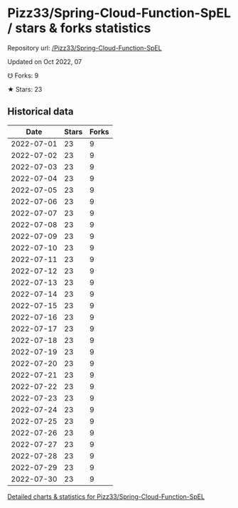 # Pizz33/Spring-Cloud-Function-SpEL / stars & forks statistics

Repository url: [/Pizz33/Spring-Cloud-Function-SpEL](https://github.com/Pizz33/Spring-Cloud-Function-SpEL)

Updated on Oct 2022, 07

☋ Forks: 9

★ Stars: 23

## Historical data
| Date | Stars | Forks |
|------|-------|-------|
| 2022-07-01 | 23 | 9 | 
| 2022-07-02 | 23 | 9 | 
| 2022-07-03 | 23 | 9 | 
| 2022-07-04 | 23 | 9 | 
| 2022-07-05 | 23 | 9 | 
| 2022-07-06 | 23 | 9 | 
| 2022-07-07 | 23 | 9 | 
| 2022-07-08 | 23 | 9 | 
| 2022-07-09 | 23 | 9 | 
| 2022-07-10 | 23 | 9 | 
| 2022-07-11 | 23 | 9 | 
| 2022-07-12 | 23 | 9 | 
| 2022-07-13 | 23 | 9 | 
| 2022-07-14 | 23 | 9 | 
| 2022-07-15 | 23 | 9 | 
| 2022-07-16 | 23 | 9 | 
| 2022-07-17 | 23 | 9 | 
| 2022-07-18 | 23 | 9 | 
| 2022-07-19 | 23 | 9 | 
| 2022-07-20 | 23 | 9 | 
| 2022-07-21 | 23 | 9 | 
| 2022-07-22 | 23 | 9 | 
| 2022-07-23 | 23 | 9 | 
| 2022-07-24 | 23 | 9 | 
| 2022-07-25 | 23 | 9 | 
| 2022-07-26 | 23 | 9 | 
| 2022-07-27 | 23 | 9 | 
| 2022-07-28 | 23 | 9 | 
| 2022-07-29 | 23 | 9 | 
| 2022-07-30 | 23 | 9 | 


[Detailed charts & statistics for Pizz33/Spring-Cloud-Function-SpEL](https://reviewgithub.com/rep/Pizz33/Spring-Cloud-Function-SpEL)
